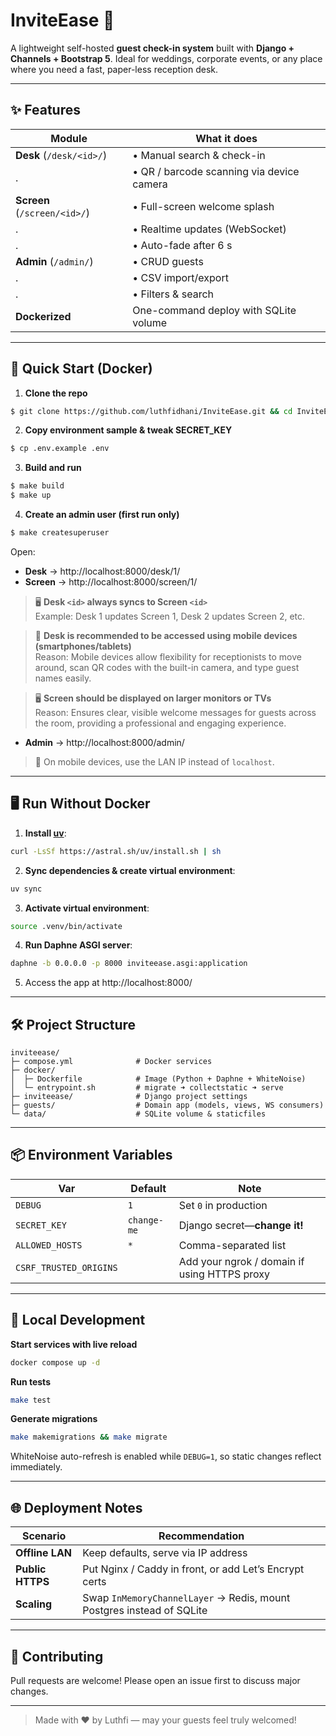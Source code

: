 # InviteEase 🎉

A lightweight self-hosted **guest check-in system** built with **Django + Channels + Bootstrap 5**. Ideal for weddings, corporate events, or any place where you need a fast, paper-less reception desk.

---

## ✨ Features

| Module | What it does |
|--------|--------------|
| **Desk** (`/desk/<id>/`) | • Manual search & check-in
.| • QR / barcode scanning via device camera |
| **Screen** (`/screen/<id>/`) | • Full-screen welcome splash  
.| • Realtime updates (WebSocket)  
.| • Auto-fade after 6 s |
| **Admin** (`/admin/`) | • CRUD guests  
.| • CSV import/export  
.| • Filters & search |
| **Dockerized** | One-command deploy with SQLite volume |

---

## 🐳 Quick Start (Docker)

1. **Clone the repo**
```bash
$ git clone https://github.com/luthfidhani/InviteEase.git && cd InviteEase
```
2. **Copy environment sample & tweak SECRET_KEY**
```bash
$ cp .env.example .env
```
3. **Build and run**
```bash
$ make build
$ make up
```
4. **Create an admin user (first run only)**
```bash
$ make createsuperuser
```

Open:
- **Desk** → http://localhost:8000/desk/1/
- **Screen** → http://localhost:8000/screen/1/

> 🖥️ **Desk `<id>` always syncs to Screen `<id>`**  
> Example: Desk 1 updates Screen 1, Desk 2 updates Screen 2, etc.

> 📱 **Desk is recommended to be accessed using mobile devices (smartphones/tablets)**  
> Reason: Mobile devices allow flexibility for receptionists to move around, scan QR codes with the built-in camera, and type guest names easily.

> 🖥️ **Screen should be displayed on larger monitors or TVs**  
> Reason: Ensures clear, visible welcome messages for guests across the room, providing a professional and engaging experience.
- **Admin** → http://localhost:8000/admin/

> 📱 On mobile devices, use the LAN IP instead of `localhost`.

---

## 🖥️ Run Without Docker

1. **Install [uv](https://github.com/astral-sh/uv)**:

```bash
curl -LsSf https://astral.sh/uv/install.sh | sh
```

2. **Sync dependencies & create virtual environment**:

```bash
uv sync
```

3. **Activate virtual environment**:

```bash
source .venv/bin/activate
```

4. **Run Daphne ASGI server**:

```bash
daphne -b 0.0.0.0 -p 8000 inviteease.asgi:application
```

5. Access the app at http://localhost:8000/

---

## 🛠️ Project Structure

```
inviteease/
├─ compose.yml              # Docker services
├─ docker/
│  ├─ Dockerfile            # Image (Python + Daphne + WhiteNoise)
│  └─ entrypoint.sh         # migrate ➜ collectstatic ➜ serve
├─ inviteease/              # Django project settings
├─ guests/                  # Domain app (models, views, WS consumers)
└─ data/                    # SQLite volume & staticfiles
```

---

## 📦 Environment Variables

| Var | Default | Note |
|-----|---------|------|
| `DEBUG` | `1` | Set `0` in production |
| `SECRET_KEY` | `change-me` | Django secret—**change it!** |
| `ALLOWED_HOSTS` | `*` | Comma-separated list |
| `CSRF_TRUSTED_ORIGINS` |  | Add your ngrok / domain if using HTTPS proxy |

---

## 🔧 Local Development

**Start services with live reload**
```bash
docker compose up -d
```
**Run tests**
```bash
make test
```
**Generate migrations**
```bash
make makemigrations && make migrate
```

WhiteNoise auto-refresh is enabled while `DEBUG=1`, so static changes reflect immediately.

---

## 🌐 Deployment Notes

| Scenario | Recommendation |
|----------|----------------|
| **Offline LAN** | Keep defaults, serve via IP address |
| **Public HTTPS** | Put Nginx / Caddy in front, or add Let’s Encrypt certs |
| **Scaling** | Swap `InMemoryChannelLayer` → Redis, mount Postgres instead of SQLite |

---

## 🤝 Contributing

Pull requests are welcome! Please open an issue first to discuss major changes.

---

> Made with ❤️ by Luthfi — may your guests feel truly welcomed!
